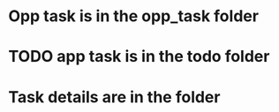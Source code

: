 # Opp task is in the opp_task folder 
# TODO app task is in the todo folder
# Task details are in the folder
